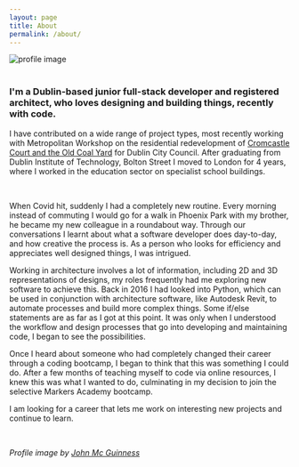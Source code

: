 ```yaml
---
layout: page
title: About
permalink: /about/
---
```


<div class="profile-image"> 
  <img class="profile-image" src="../public/hobbies/Profile.png" alt="profile image" >
</div>
<br>

### I'm a Dublin-based junior full-stack developer and registered architect, who loves designing and building things, recently with code. 

I have contributed on a wide range of project types, most recently working with Metropolitan Workshop on the residential redevelopment of [Cromcastle Court and the Old Coal Yard](https://mmguinness.github.io/portfolio/CV/#employment) for Dublin City Council. After graduating from Dublin Institute of Technology, Bolton Street I moved to London for 4 years, where I worked in the education sector on specialist school buildings.

<br>

When Covid hit, suddenly I had a completely new routine. Every morning instead of commuting I would go for a walk in Phoenix Park with my brother, he became my new colleague in a roundabout way. Through our conversations I learnt about what a software developer does day-to-day, and how creative the process is. As a person who looks for efficiency and appreciates well designed things, I was intrigued.

Working in architecture involves a lot of information, including 2D and 3D representations of designs, my roles frequently had me exploring new software to achieve this. Back in 2016 I had looked into Python, which can be used in conjunction with architecture software, like Autodesk Revit, to automate processes and build more complex things. Some if/else statements are as far as I got at this point. It was only when I understood the workflow and design processes that go into developing and maintaining code, I began to see the possibilities.

Once I heard about someone who had completely changed their career through a coding bootcamp, I began to think that this was something I could do. After a few months of teaching myself to code via online resources, I knew this was what I wanted to do, culminating in my decision to join the selective Markers Academy bootcamp.

I am looking for a career that lets me work on interesting new projects and continue to learn.

<br>

_Profile image by [John Mc Guinness](https://www.johnmcguinness.art)_
